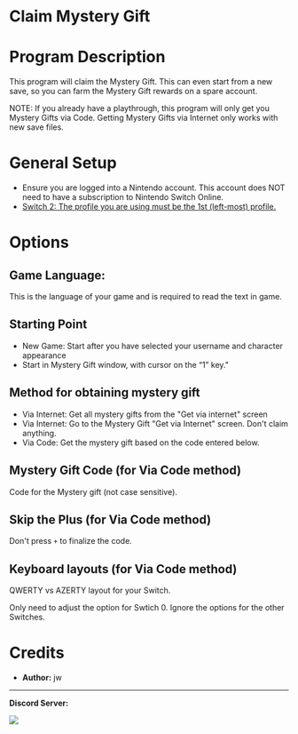 # Claim Mystery Gift


# Program Description

This program will claim the Mystery Gift. This can even start from a new save, so you can farm the Mystery Gift rewards on a spare account.

NOTE: If you already have a playthrough, this program will only get you Mystery Gifts via Code. Getting Mystery Gifts via Internet only works with new save files.

# General Setup
- Ensure you are logged into a Nintendo account. This account does NOT need to have a subscription to Nintendo Switch Online.
- [Switch 2: The profile you are using must be the 1st (left-most) profile.](/Wiki/Programs/NintendoSwitch/Switch2Notes.md#resetting-a-game-moves-the-cursor-to-the-1st-user-profile)

# Options

## Game Language:

This is the language of your game and is required to read the text in game.

## Starting Point
- New Game: Start after you have selected your username and character appearance
- Start in Mystery Gift window, with cursor on the “1” key."

## Method for obtaining mystery gift
- Via Internet: Get all mystery gifts from the "Get via internet" screen
- Via Internet: Go to the Mystery Gift "Get via Internet" screen. Don't claim anything.
- Via Code: Get the mystery gift based on the code entered below.

## Mystery Gift Code (for Via Code method)
Code for the Mystery gift (not case sensitive).

## Skip the Plus (for Via Code method)
Don't press `+` to finalize the code.

## Keyboard layouts (for Via Code method)
QWERTY vs AZERTY layout for your Switch.

Only need to adjust the option for Swtich 0. Ignore the options for the other Switches.


# Credits

- **Author:** jw


<hr>

**Discord Server:** 

[<img src="https://canary.discordapp.com/api/guilds/695809740428673034/widget.png?style=banner2">](https://discord.gg/cQ4gWxN)


